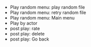 - Play random menu: play random file
- Play random menu: retry random file
- Play random menu: Main menu
- Play by actor
- post play: rate
- post play: delete
- post play: Go back